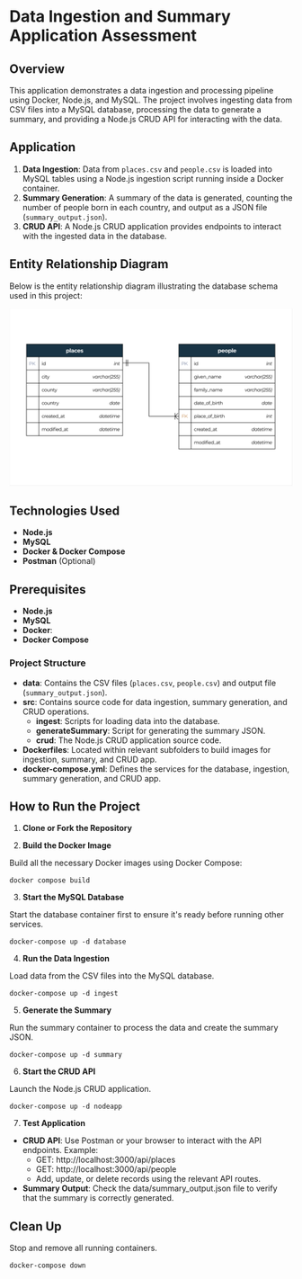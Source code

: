 # Data Ingestion and Summary Application Assessment

## Overview

This application demonstrates a data ingestion and processing pipeline using Docker, Node.js, and MySQL. The project involves ingesting data from CSV files into a MySQL database, processing the data to generate a summary, and providing a Node.js CRUD API for interacting with the data.

## Application

1. **Data Ingestion**: Data from `places.csv` and `people.csv` is loaded into MySQL tables using a Node.js ingestion script running inside a Docker container.
2. **Summary Generation**: A summary of the data is generated, counting the number of people born in each country, and output as a JSON file (`summary_output.json`).
3. **CRUD API**: A Node.js CRUD application provides endpoints to interact with the ingested data in the database.

## Entity Relationship Diagram

Below is the entity relationship diagram illustrating the database schema used in this project:

![Entity Diagram](images/entity-diagram.png)

## Technologies Used

- **Node.js**
- **MySQL**
- **Docker & Docker Compose**
- **Postman** (Optional) 

## Prerequisites

- **Node.js**
- **MySQL**
- **Docker**: 
- **Docker Compose**

### Project Structure

- **data**: Contains the CSV files (`places.csv`, `people.csv`) and output file (`summary_output.json`).
- **src**: Contains source code for data ingestion, summary generation, and CRUD operations.
  - **ingest**: Scripts for loading data into the database.
  - **generateSummary**: Script for generating the summary JSON.
  - **crud**: The Node.js CRUD application source code.
- **Dockerfiles**: Located within relevant subfolders to build images for ingestion, summary, and CRUD app.
- **docker-compose.yml**: Defines the services for the database, ingestion, summary generation, and CRUD app.


## How to Run the Project

1. **Clone or Fork the Repository**


2. **Build the Docker Image**

Build all the necessary Docker images using Docker Compose:

```
docker compose build
```

3. **Start the MySQL Database**

Start the database container first to ensure it's ready before running other services.

```
docker-compose up -d database
```

4. **Run the Data Ingestion**

Load data from the CSV files into the MySQL database.

```
docker-compose up -d ingest
```

5. **Generate the Summary**

Run the summary container to process the data and create the summary JSON.

```
docker-compose up -d summary
```

6. **Start the CRUD API**

Launch the Node.js CRUD application.

```
docker-compose up -d nodeapp
```

7. **Test Application**

- **CRUD API**: Use Postman or your browser to interact with the API endpoints. Example:
  - GET: http://localhost:3000/api/places
  - GET: http://localhost:3000/api/people
  - Add, update, or delete records using the relevant API routes.
- **Summary Output**: Check the data/summary_output.json file to verify that the summary is correctly generated.

## Clean Up

Stop and remove all running containers.

```
docker-compose down
```

